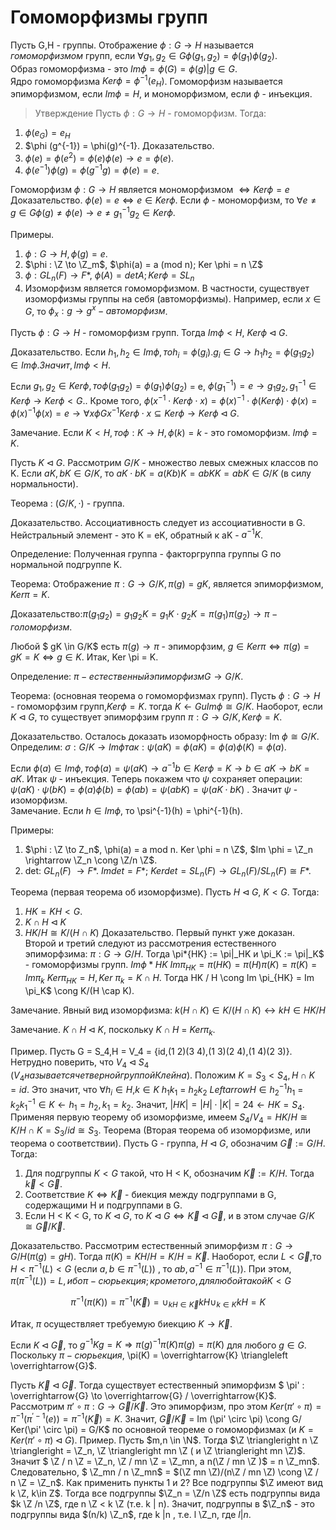 # Гомоморфизмы групп

Пусть G,H - группы. Отображение $\phi : G \to H$ называется _гомоморфизмом_ групп, если $\forall g_1,g_2 \in G \phi(g_1,g_2) = \phi(g_1) \phi(g_2)$.  
Образ гомоморфизма - это $Im \phi = \phi(G) = {\phi(g) | g \in G}$.  
Ядро гомоморфизма $Ker \phi = \phi^{-1}(e_H)$. Гомоморфизм называется эпиморфизмом, если $Im \phi = H$, и мономорфизмом, если $\phi$ - инъекция.

> Утверждение Пусть $\phi : G \to H$ - гомоморфизм. Тогда:

1. $\phi (e_G) = e_H$
2. $\phi (g^{-1}) = \phi(g)^{-1}.
   Доказательство.
3. $\phi(e) = \phi(e^2) = \phi(e)\phi(e) \to e = \phi(e)$.
4. $\phi(e^{-1}) \phi(g) = \phi(g^{-1}g) = \phi(e) = e$.

Гомоморфизм $\phi : G \to H$ является мономорфизмом $\iff Ker \phi = {e}$
Доказательство. $\phi(e) = e \iff e \in Ker \phi$. Если $\phi$ - мономорфизм, то $\forall e \neq g \in G \phi (g) \neq \phi(e) \rightarrow e \neq g_1^{-1} g_2 \in Ker \phi$.

Примеры.

1. $\phi : G \to H, \phi(g) = e$.
2. $\phi : \Z \to \Z_m$, $\phi(a) = a (mod n); Ker \phi = n \Z$
3. $\phi : GL_n(F) \to F*$, $\phi(A) = det A; Ker \phi = SL_n$
4. Изоморфизм является гомоморфизмом. В частности, существует изоморфизмы группы на себя (автоморфизмы). Например, если $x \in G$, то $\phi_x : g \to g^x - автоморфизм$.

Пусть $\phi : G \to H$ - гомоморфизм групп. Тогда $Im \phi < H$, $Ker \phi \triangleleft G$.

Доказательство. Если $h_1, h_2 \in Im \phi, то h_i = \phi(g_i). g_i \in G \rightarrow h_1h_2 = \phi(g_1g_2) \in Im \phi. Значит, Im \phi < H$.

Если $g_1,g_2 \in Ker \phi, то \phi(g_1g_2) = \phi(g_1)\phi(g_2)$ = e, $\phi(g_1^{-1}) = e \rightarrow g_1g_2,g_1^{-1} \in Ker \phi \rightarrow Ker \phi < G.$. Кроме того, $\phi( x^{-1} \cdot Ker \phi \cdot x) = \phi(x)^{-1} \cdot \phi(Ker \phi) \cdot \phi(x) = \phi(x)^{-1}\phi(x) = e \rightarrow \forall x \phi G x^{-1} Ker \phi \cdot x \subseteq Ker \phi \rightarrow Ker \phi \triangleleft G$.

Замечание. Если $K < H, то \phi : K \to H, \phi(k) = k$ - это гомоморфизм. $Im \phi = K$.

Пусть $K \triangleleft G$. Рассмотрим $G/K$ - множество левых смежных классов по K. Если $aK,bK \in G/K$, то $aK \cdot bK = a(Kb)K = abKK = abK \in G/K$ (в силу нормальности).

Теорема : $(G/K, \cdot)$ - группа.

Доказательство. Ассоциативность следует из ассоциативности в G. Нейстральный элемент - это K = eK, обратный к aK - $a^{-1}K$.

Определение: Полученная группа - факторгруппа группы G по нормальной подгруппе K.

Теорема: Отображение $\pi : G \to G/K , \pi(g) = gK$, является эпиморфизмом, $Ker \pi = K$.

Доказательство:$\pi(g_1g_2) = g_1g_2K = g_1K \cdot g_2K = \pi(g_1) \pi(g_2) \rightarrow \pi - голоморфизм.$

Любой $ gK \in G/K$ есть $\pi(g) \rightarrow \pi$ - эпиморфзим, $g \in Ker \pi \iff \pi(g) = gK = K \iff g \in K.$ Итак, Ker \pi = K.

Определение: $\pi - естественный эпиморфизм G \to G/K$.

Теорема: (основная теорема о гомоморфизмах групп). Пусть $\phi : G \to H$ - гомоморфзим групп,$Ker \phi = K$. тогда $K \leftarrow G u Im \phi \cong G/K$.
Наоборот, если $K \triangleleft G$, то существует эпиморфзим групп $\pi :G \to G/K, Ker \phi = K$.

Доказательство. Осталось доказать изоморфность образу: Im $\phi \cong G / K$.
Определим: $\sigma : G/K \to Im \phi так: \psi (aK) = \phi(aK) = \phi(a)\phi(K) = \phi(a)$.

Если $\phi(a) \in Im \phi, то \phi (a) = \psi(aK) \rightarrow a^{-1}b \in Ker \phi = K \rightarrow b \in aK \rightarrow bK = aK$. Итак $\psi$ - инъекция.
Теперь покажем что $\psi$ сохраняет операции: $\psi(aK) \cdot \psi(bK) = \phi(a) \phi(b) = \phi(ab) = \psi(abK) = \psi(aK \cdot bK)$
. Значит $\psi$ - изоморфизм.  
Замечание. Если $h \in Im \phi$, то \psi^{-1}(h) = \phi^{-1}(h).

Примеры:

1. $\phi : \Z \to Z_n$, \phi(a) = a mod n. Ker \phi = n \Z$, $Im \phi = \Z_n \rightarrow \Z_n \cong \Z/n \Z$.
2. det: $GL_n(F)$ $\to F*$. $Im det = F*$; $Ker det = SL_n(F) \rightarrow GL_n(F)/SL_n(F) \cong F*$.

Теорема (первая теорема об изоморфизме). Пусть $H \triangleleft G$, $K<G$. Тогда:

1. $HK = KH < G.$
2. $K \cap H \triangleleft K$
3. $HK/H \cong K/(H \cap K)$
   Доказательство. Первый пункт уже доказан. Второй и третий следуют из рассмотрения естественного эпиморфзима: $\pi : G \to G/H$. Тогда \pi*{HK} := \pi|\_HK и \pi_K := \pi|\_K$ - гомоморфизмы групп. $Im \phi*{HK}$
   $Im \pi_{HK} = \pi(HK) = \pi(H) \pi(K) = \pi(K) = Im \pi_k\ Ker \pi_{HK} = H, Ker\ \pi_k = K \cap H.$ Тогда HK / H \cong Im \pi\_{HK} = Im \pi_K$ \cong K/(H \cap K).

Замечание. Явный вид изоморфизма: $k(H \cap K) \in K/(H \cap K) \leftrightarrow kH \in HK /H$

Замечание. $K \cap H \triangleleft K$, поскольку $K \cap H$ = $Ker \pi_k$.

Пример. Пусть G = S_4,H = V_4 = {id,(1 2)(3 4),(1 3)(2 4),(1 4)(2 3)}. Нетрудно поверить, что $V_4 \triangleleft S_4$ $(V_4 называется четверной группой Клейна)$. Положим $K = S_3 < S_4, H \cap K = {id}$. Это значит, что $\forall h_i \in H$,$k \in K$ $h_1k_1$ = $h_2k_2$ $Leftarrow H \in  h_2^{-1} h_1$ = $k_2 k_1^{-1} \in K \leftarrow h_1 = h_2,k_1 = k_2$. Значит, $|HK| = |H| \cdot |K| = 24 \leftarrow HK = S_4$. Применяя первую теорему об изоморфизме, имеем $S_4/V_4 = HK/H \cong K/H \cap K = S_3/{id} \cong S_3$.
Теорема (Вторая теорема об изоморфизме, или теорема о соответствии). Пусть G - группа, $H \triangleleft G$, обозначим $\overrightarrow{G} := G/H.$ Тогда:

1. Для подгруппы $K < G$ такой, что H < K, обозначим $\overrightarrow{K} := K/H$. Тогда $\overrightarrow{k} < \overrightarrow{G}$.
2. Соответствие $K \iff \overrightarrow{K}$ - биекция между подгруппами в G, содержащими H и подгруппами в G.
3. Если H < K < G, то $K \triangleleft G$, то $K \triangleleft G \iff \overrightarrow{K} \triangleleft \overrightarrow{G}$, и в этом случае $G / K \cong \overrightarrow{G} / \overrightarrow{K}$.

Доказательство. Рассмотрим естественный эпиморфизм $\pi : G \to G/H (\pi(g) = gH)$. Тогда $\pi(K) = KH / H = K/H = \overrightarrow{K}$. Наоборот, если $L < \overrightarrow{G}$,то $H < \pi^{-1}(L) < G$ (если $a,b \in \pi^{-1}(L)$) , то $ab,a^{-1} \in \pi^{-1}(L))$. При этом, $\pi(\pi^{-1}(L)) = L, ибо \pi - сюрьекция; кроме того, для любой такой K < G$

$$
   \pi^{-1}(\pi(K)) = \pi^{-1}(\overrightarrow{K}) = \cup_{kH \in \overrightarrow{K}} kH \cup_{k \in K} kH = K
$$

Итак, $\pi$ осуществляет требуемую биекцию $K \to \overrightarrow{K}$.

Если $K \triangleleft \overrightarrow{G}$, то $g^{-1} Kg = K \Rightarrow \pi(g)^{-1} \pi(K) \pi(g) = \pi(K)$ для любого $g \in G$. Поскольку $\pi -сюрьекция$, \pi(K) = \overrightarrow{K} \triangleleft \overrightarrow{G}$.

Пусть $\overrightarrow{K} \triangleleft \overrightarrow{G}$. Тогда существует естественный эпиморфизм $ \pi' : \overrightarrow{G} \to \overrightarrow{G} / \overrightarrow{K}$.
 Рассмотрим $\pi' \circ \pi : G \to \overrightarrow{G} / \overrightarrow{K}$. Это эпиморфизм, про этом $Ker(\pi' \circ \pi) = \pi^{-1}(\pi^{'-1}(e)) = \pi^{-1}(\overrightarrow{K}) = K$. Значит, $\overrightarrow{G} / \overrightarrow{K}$ = Im (\pi' \circ \pi) \cong G/ Ker(\pi' \circ \pi) = G/K$ по основной теореме о гомоморфизмах (и $K = Ker(\pi' \circ \pi) \triangleleft G$).
Пример. Пусть $m,n \in \N$. Тогда $\Z \triangleright n \Z \triangleright = \Z_n, \Z \triangleright mn \Z ( и \Z \triangleright mn \Z)$. Значит $ \Z / n \Z = \Z_n, \Z / mn \Z = \Z_mn, а n(\Z / mn \Z )$ = n \Z_mn$. Следовательно, $ \Z_mn / n \Z_mn$ = $(\Z mn \Z)/(n\Z / mn \Z) \cong \Z / n \Z = \Z_n$. Как применить пункты 1 и 2? Все подгруппы $\Z имеют вид k \Z, k\in Z$. Тогда все подгруппы $\Z_n = \Z/n \Z$ есть подгруппы вида $k \Z /n \Z$, где n \Z < k \Z (т.е. k | n). Значит, подгруппы в $\Z_n$ - это подгруппы вида $(n/k) \Z_n$, где k |n , т.е. l \Z_n, где $l|n$.
